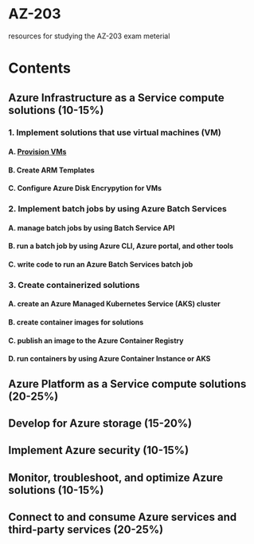 # AZ-203
resources for studying the AZ-203 exam meterial


# Contents

## Azure Infrastructure as a Service compute solutions (10-15%)

### 1. Implement solutions that use virtual machines (VM)

#### A. [Provision VMs](01-Provision-VMs.md)

#### B. Create ARM Templates

#### C. Configure Azure Disk Encrypytion for VMs

### 2. Implement batch jobs by using Azure Batch Services

#### A. manage batch jobs by using Batch Service API

#### B. run a batch job by using Azure CLI, Azure portal, and other tools

#### C. write code to run an Azure Batch Services batch job

### 3. Create containerized solutions

#### A. create an Azure Managed Kubernetes Service (AKS) cluster

#### B. create container images for solutions

#### C. publish an image to the Azure Container Registry

#### D. run containers by using Azure Container Instance or AKS

## Azure Platform as a Service compute solutions (20-25%)

## Develop for Azure storage (15-20%)

## Implement Azure security (10-15%)

## Monitor, troubleshoot, and optimize Azure solutions (10-15%)

## Connect to and consume Azure services and third-party services (20-25%)
